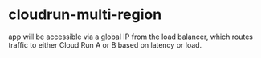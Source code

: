 # cloudrun-multi-region
app will be accessible via a global IP from the load balancer, which routes traffic to either Cloud Run A or B based on latency or load.
